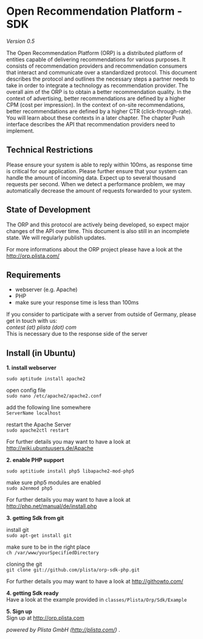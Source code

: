 Open Recommendation Platform - SDK
==================================
*Version 0.5*

The Open Recommendation Platform (ORP) is a distributed platform of entities capable of delivering recommendations for various purposes. It consists of recommendation providers and recommendation consumers that interact and communicate over a standardized protocol. This document describes the protocol and outlines the necessary steps a partner needs to take in order to integrate a technology as recommendation provider. The overall aim of the ORP is to obtain a better recommendation quality. In the context of advertising, better recommendations are defined by a higher CPM (cost per impression). In the context of on-site recommendations, better recommendations are defined by a higher CTR (click-through-rate). You will learn about these contexts in a later chapter. The chapter Push interface describes the API that recommendation providers need to implement.

Technical Restrictions
----------------------

Please ensure your system is able to reply within 100ms, as response time is critical for our application. Please further ensure that your system can handle the amount of incoming data. Expect up to several thousand requests per second. When we detect a performance problem, we may automatically decrease the amount of requests forwarded to your system.


State of Development
--------------------
The ORP and this protocol are actively being developed, so expect major changes of the API over time. This document is also still in an incomplete state. We will regularly publish updates.

For more informations about the ORP project please have a look at the http://orp.plista.com/




Requirements
------------
-  webserver (e.g. Apache)
-  PHP
-  make sure your response time is less than 100ms

If you consider to participate with a server from outside of Germany, please get in touch with us:<br>
*contest (at) plista (dot) com* <br>
This is necessary due to the response side of the server

Install (in Ubuntu)
-------------------

**1. install webserver**


`sudo aptitude install apache2`

open config file<br>
`sudo nano /etc/apache2/apache2.conf`

 add the following line somewhere<br>
`ServerName localhost`

 restart the Apache Server<br>
`sudo apache2ctl restart`

For further details you may want to have a look at http://wiki.ubuntuusers.de/Apache


**2. enable PHP support**

`sudo aptitiude install php5 libapache2-mod-php5`

make sure php5 modules are enabled<br>
`sudo a2enmod php5`

For further details you may want to have a look at http://php.net/manual/de/install.php

**3. getting Sdk from git**

 install git<br>
`sudo apt-get install git`

 make sure to be in the right place<br>
`ch /var/www/yourSpecifiedDirectory`

 cloning the git<br>
`git clone git://github.com/plista/orp-sdk-php.git`

For further details you may want to have a look at http://githowto.com/

**4. getting Sdk ready** <br>
Have a look at the example provided in `classes/Plista/Orp/Sdk/Example`

**5. Sign up** <br>
Sign up at http://orp.plista.com




*powered by Plista GmbH (http://plista.com/)* .